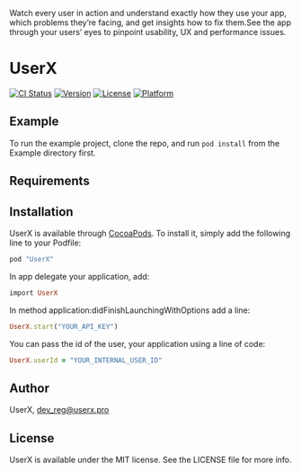 Watch every user in action and understand exactly how they use your app, which problems they’re facing, and get insights how to fix them.​ See the app through your users’ eyes to pinpoint usability, UX and performance issues.

# UserX

[![CI Status](http://img.shields.io/travis/UserX/UserX.svg?style=flat)](https://travis-ci.org/UserX/UserX)
[![Version](https://img.shields.io/cocoapods/v/UserX.svg?style=flat)](http://cocoapods.org/pods/UserX)
[![License](https://img.shields.io/cocoapods/l/UserX.svg?style=flat)](http://cocoapods.org/pods/UserX)
[![Platform](https://img.shields.io/cocoapods/p/UserX.svg?style=flat)](http://cocoapods.org/pods/UserX)

## Example

To run the example project, clone the repo, and run `pod install` from the Example directory first.

## Requirements

## Installation

UserX is available through [CocoaPods](http://cocoapods.org). To install
it, simply add the following line to your Podfile:

```ruby
pod "UserX"
```

In app delegate your application, add:

```ruby
import UserX
```

In method application:didFinishLaunchingWithOptions add a line:

```ruby
UserX.start("YOUR_API_KEY")
```

You can pass the id of the user, your application using a line of code:

```ruby
UserX.userId = "YOUR_INTERNAL_USER_ID"
```

## Author

UserX, dev_reg@userx.pro

## License

UserX is available under the MIT license. See the LICENSE file for more info.

